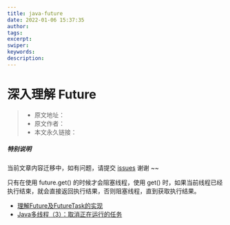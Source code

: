 ```yaml
---
title: java-future
date: 2022-01-06 15:37:35
author:
tags:
excerpt:
swiper:
keywords:
description:
---
```


# 深入理解 Future

> * 原文地址：[]()
> * 原文作者：[]()
> * 本文永久链接：[]()

##### **特别说明**

当前文章内容迁移中，如有问题，请提交 [issues](https://github.com/Starrier/starrier.github.io/issues) 谢谢 ~~

只有在使用 future.get() 的时候才会阻塞线程，使用 get() 时，如果当前线程已经执行结束，就会直接返回执行结果，否则阻塞线程，直到获取执行结果。




- [理解Future及FutureTask的实现](https://cloud.tencent.com/developer/article/1680378)
- [Java多线程（3）：取消正在运行的任务](https://segmentfault.com/a/1190000007961347)
